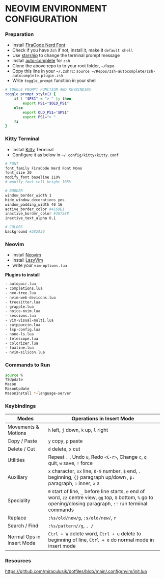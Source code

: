 # NEOVIM ENVIRONMENT CONFIGURATION

### Preparation

- Install [FiraCode Nerd Font](https://github.com/ryanoasis/nerd-fonts/releases/download/v3.1.1/FiraCode.zip)
- Check if you have `Zsh` if not, install it, make it `default shell`
- Use [starship](https://starship.rs) to change the terminal prompt message
- Install [auto-complete](https://github.com/marlonrichert/zsh-autocomplete) for `zsh`
- Clone the above repo to to your root folder, `~/Repo`
- Copy this line in your `~/.zshrc`: `source ~/Repos/zsh-autocomplete/zsh-autocomplete.plugin.zsh`
- Write `toggle_prompt` function in your shell

```bash
# TOGGLE PROMPT FUNCTION AND KEYBINDING
toggle_prompt_style() {
    if [ "$PS1" = "> " ]; then
        export PS1="$OLD_PS1"
    else
        export OLD_PS1="$PS1"
        export PS1="> "
    fi
}
```

### Kitty Terminal

- Install [Kitty](https://sw.kovidgoyal.net/kitty/) Terminal
- Configure it as below in `~/.config/kitty/kitty.conf`
```bash
# FONT
font_family FiraCode Nerd Font Mono
font_size 20
modify_font baseline 110%
# modify_font cell_height 105%

# BORDER
window_border_width 1
hide_window_decorations yes
window_padding_width 40 16
active_border_color #4169E1
inactive_border_color #367588
inactive_text_alpha 0.1

# COLORS
background #282A36
```

### Neovim

- Install [Neovim](https://neovim.io/)
- Install [LazyVim](https://www.lazyvim.org/)
- write your `vim-options.lua`

**Plugins to install**

```bash
- autopair.lua
- completions.lua
- neo-tree.lua
- nvim-web-devicons.lua
- treesitter.lua
- grapple.lua
- noice-nvim.lua
- sessions.lua
- vim-visual-multi.lua
- catppuccin.lua
- lsp-config.lua
- none-ls.lua
- telescope.lua
- colorizer.lua
- lualine.lua
- nvim-silicon.lua
```

### Commands to Run

```bash
source %
TSUpdate
Mason
MasonUpdate
MasonInstall *-language-server
```

### Keybindings
| Modes                        | Operations in Insert Mode                                                                                                           |
|------------------------------|---------------------------------------------------------------------------------------------------------------------------------------|
| Movements & Motions          | `h` left, `j` down, `k` up, `l` right                                                                                               |
| Copy / Paste                 | `y` copy, `p` paste                                                                                                                  |
| Delete / Cut                 | `d` delete, `x` cut                                                                                                                  |
| Utilities                    | Repeat `.` , Undo `u`, Redo `<C-r>`, Change `c`, `q` quit, `w` save, `!` force                                                        |
| Auxiliary                    | `x` character, `xx` line, `0-9` number, `$` end, `.` beginning, `{}` paragraph up/down , `p:` paragraph, `i` inner, `a` a        |
| Speciality                   | `0` start of line, `_` before line starts, `e` end of word, `zz` centre view, `gg` top, `G` bottom, `%` go to opening/closing paragraph, `:!` run terminal commands |
| Replace                      | `:%s/old/new/g`, `:s/old/new/`, `r`                                                                                                  |
| Search / Find                | `:%s/pattern//g`, `, /`                                                                                                              |
| Normal Ops in Insert Mode    | `Ctrl + W` delete word, `Ctrl + u` delete to beginning of line, `Ctrl + o` do normal mode in insert mode                             |


### Resources
https://github.com/miraculusik/dotfiles/blob/main/.config/nvim/init.lua
